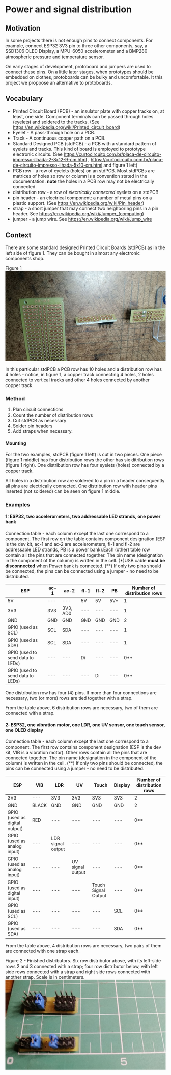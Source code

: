 # Power and signal distribution

## Motivation

In some projects there is not enough pins to connect components. For example, connect ESP32 3V3 pin to three other components, say, a SSD1306 OLED Display, a MPU-6050 accelerometer and a BMP280 atmospheric pressure and temperature sensor.

On early stages of development, protoboard and jumpers are used to connect these pins. On a little later stages, when prototypes should be embedded on clothes, protoboards can be bulky and uncomfortable. It this project we proppose an alternative to protoboards.

## Vocabulary

- Printed Circuit Board (PCB) - an insulator plate with copper tracks on, at least, one side. Component terminals can be passed through holes (eyelets) and soldered to the tracks. (See https://en.wikipedia.org/wiki/Printed_circuit_board)
- Eyelet - A pass-through hole on a PCB.
- Track - A continuous copper path on a PCB.
- Standard Designed PCB (stdPCB) - a PCB with a standard pattern of eyelets and tracks. This kind of board is employed to prototype electronic circuits. (See https://curtocircuito.com.br/placa-de-circuito-impresso-ilhada-2-8x12-9-cm.html , https://curtocircuito.com.br/placa-de-circuito-impresso-ilhada-5x10-cm.html and figure 1 left)
- PCB row - a row of eyelets (holes) on an stdPCB. Most stdPCBs are matrices of holes so row or column is a convention stated in the documentation. **note** the holes in a PCB row may not be electrically connected.
- distribution row - a row of *electrically connected* eyelets on a stdPCB
- pin header - an electrical component: a number of metal pins on a plastic support. (See https://en.wikipedia.org/wiki/Pin_header)
- strap - a short jumper that may connect two neighboring pins in a pin header. See https://en.wikipedia.org/wiki/Jumper_(computing)  
- jumper - a jump wire. See https://en.wikipedia.org/wiki/Jump_wire
 
## Context

There are some standard designed Printed Circuit Boards (stdPCB) as in the left side of figure 1. They can be bought in almost any electronic components shop.

Figure 1
![](./5028552426487132015.jpg)

In this particular stdPCB a PCB row has 10 holes and a distribution row has 4 holes - notice, in figure 1, a copper track connecting 4 holes, 2 holes connected to vertical tracks and other 4 holes connected by another copper track.

### Method

1. Plan circuit connections
2. Count the number of distribution rows
3. Cut stdPCB as necessary
4. Solder pin headers
5. Add straps when necessary.

#### Mounting

For the two examples, stdPCB (figure 1 left) is cut in two pieces. One piece (figure 1 middle) has four distribution rows the other has six ditribution rows (figure 1 right). One distribution row has four eyelets (holes) connected by a copper track.

All holes in a distribution row are soldered to a pin in a header consequently all pins are electrically connected. One distribution row with header pins inserted (not soldered) can be seen on figure 1 middle.

### Examples


#### 1: ESP32, two accelerometers, two addressable LED strands, one power bank

Connection table - each column except the last one correspond to a component. The first row on the table contains component designation (ESP is the dev kit, ac-1 and ac-2 are accelerometers, fl-1 and fl-2 are addressable LED strands, PB is a power bank).Each (other) table row contain all the pins that are connected together. The pin name (designation in the component of the column) is written in the cell. (*)USB cable **must be disconnected** when Power bank is connected. (**) If only two pins should be connected, the pins can be connected using a jumper - no need to be distributed. 

| ESP | ac-1 | ac-2 | fl-1 | fl-2 | PB | Number of distribution rows |
| --- | --- | --- | --- | --- | --- | --- |
| 5V | --- | --- | 5V | 5V | 5V* | 1 |
| 3V3 | 3V3 | 3V3, AD0 | --- | --- | --- | 1 |
| GND | GND | GND | GND | GND | GND | 2 |
| GPIO (used as SCL) | SCL | SDA | --- | --- | --- | 1 |
| GPIO (used as SDA) | SCL | SDA | --- | --- | --- | 1 |
| GPIO (used to send data to LEDs) | --- | --- | Di | --- | --- | 0** |
| GPIO (used to send data to LEDs) | --- | --- | --- | Di | --- | 0** |

One distribution row has four (4) pins. If more than four connections are necessary, two (or more) rows are tied together with a strap.

From the table above, 6 distribution rows are necessary, two of them are connected with a strap. 

#### 2: ESP32, one vibration motor, one LDR, one UV sensor, one touch sensor, one OLED display

Connection table - each column except the last one correspond to a component. The first row contains component designation (ESP is the dev kit, VIB is a vibration motor). Other rows contain all the pins that are connected together. The pin name (designation in the component of the column) is written in the cell. (**) If only two pins should be connected, the pins can be connected using a jumper - no need to be distributed. 

| ESP | VIB | LDR | UV | Touch | Display | Number of distribution rows |
| --- | --- | --- | --- | --- | --- | --- |
| 3V3 | --- | 3V3 | 3V3 | 3V3 | 3V3 | 2 |
| GND | BLACK | GND | GND | GND | GND | 2 |
| GPIO (used as digital output) | RED | --- | --- | --- | --- | 0** |
| GPIO (used as analog input) | --- | LDR signal output | --- | --- | --- | 0** |
| GPIO (used as analog input) | --- | --- | UV signal output | --- | --- | 0** |
| GPIO (used as digital input) | --- | --- | --- | Touch Signal Output | --- | 0** |
| GPIO (used as SCL) | --- | --- | --- | --- | SCL | 0** |
| GPIO (used as SDA) | --- | --- | --- | --- | SDA | 0** |

From the table above, 4 distribution rows are necessary, two pairs of them are connected with one strap each. 

Figure 2 - Finished distributors. Six row distributor above, with its left-side rows 2 and 3 connected with a strap; four row distributor below, with left side rows connected with a strap and right side rows connected with another strap. Scale is in centimeters.
![](./5028552426487132021.jpg)

